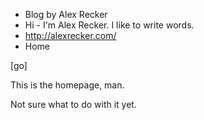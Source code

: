 * Blog by Alex Recker
* Hi - I'm Alex Recker.  I like to write words.
* http://alexrecker.com/
* Home

[go]

This is the homepage, man.

Not sure what to do with it yet.